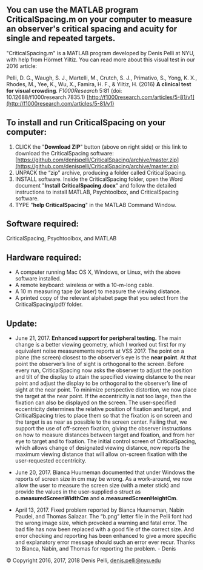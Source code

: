 ## You can use the MATLAB program CriticalSpacing.m on your computer to measure an observer's critical spacing and acuity for single and repeated targets.

"CriticalSpacing.m" is a MATLAB program developed by Denis Pelli at NYU, with help from Hörmet Yiltiz. You can read more about this visual test in our
2016 article:

Pelli, D. G., Waugh, S. J., Martelli, M., Crutch, S. J., Primativo, S., Yong, K. X., Rhodes, M., Yee, K., Wu, X., Famira, H. F., & Yiltiz, H. (2016) **A clinical test for visual crowding**. _F1000Research_ 5:81 (doi: 10.12688/f1000research.7835.1) [http://f1000research.com/articles/5-81/v1](http://f1000research.com/articles/5-81/v1)

## To install and run CriticalSpacing on your computer:

1. CLICK the "**Download ZIP**" button (above on right side) or this link to download the CriticalSpacing software:
[https://github.com/denispelli/CriticalSpacing/archive/master.zip](https://github.com/denispelli/CriticalSpacing/archive/master.zip)
1. UNPACK the “zip” archive, producing a folder called CriticalSpacing.
1. INSTALL software. Inside the CriticalSpacing folder, open the Word document "**Install CriticalSpacing.docx**" and follow the detailed instructions to install MATLAB, Psychtoolbox, and CriticalSpacing software.
1. TYPE "**help CriticalSpacing**" in the MATLAB Command Window. 

## Software required:

CriticalSpacing, Psychtoolbox, and MATLAB

## Hardware required:

* A computer running Mac OS X, Windows, or Linux, with the above software installed. 
* A remote keyboard: wireless or with a 10-m-long cable.
* A 10 m measuring tape (or laser) to measure the viewing distance.
* A printed copy of the relevant alphabet page that you select from the CriticalSpacing/pdf/ folder.

## Update:
* June 21, 2017. <b>Enhanced support for peripheral testing.</b> The main change is a better viewing geometry, which I worked out first for my equivalent noise measurements reports at VSS 2017. The point on a plane (the screen) closest to the observer’s eye is the <b>near point</b>. At that point the observer’s line of sight is orthogonal to the screen. Before every run, CriticalSpacing now asks the observer to adjust the position and tilt of the display to attain the specified viewing distance to the near point and adjust the display to be orthogonal to the observer’s line of sight at the near point. To minimize perspective distortion, we now place the target at the near point. If the eccentricity is not too large, then the fixation can also be displayed on the screen. The user-specified eccentricity determines the relative position of fixation and target, and CriticalSpacing tries to place them so that the fixation is on screen and the target is as near as possible to the screen center. Failing that, we  support the use of off-screen fixation, giving the observer instructions on how to measure distances between target and fixation, and from her eye to target and to fixation. The initial control screen of CriticalSpacing, which allows change of designated viewing distance, now reports the maximum viewing distance that will allow on-screen fixation with the user-requested eccentricity.

* June 20, 2017. Bianca Huurneman documented that under Windows the reports of screen size in cm may be wrong. As a work-around, we now allow the user to measure the screen size (with a meter stick) and provide the values in the user-supplied o struct as <b>o.measuredScreenWidthCm</b> and <b>o.measuredScreenHeightCm</b>.

* April 13, 2017. Fixed problem reported by Bianca Huurneman, Nabin Paudel, and Thomas Salazar. The “b.png” letter file in the Pelli font had the wrong image size, which provoked a warning and fatal error. The bad file has now been replaced with a good file of the correct size. And error checking and reporting has been enhanced to give a more specific and explanatory error message should such an error ever recur. Thanks to Bianca, Nabin, and Thomas for reporting the problem. - Denis


&copy; Copyright 2016, 2017, 2018 Denis Pelli, denis.pelli@nyu.edu
